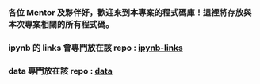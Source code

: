### 各位 Mentor 及夥伴好，歡迎來到本專案的程式碼庫！這裡將存放與本次專案相關的所有程式碼。

### ipynb 的 links 會專門放在該 repo : [ipynb-links](https://github.com/Xinyi-Estate-NTU/ipynb-links)
### data 專門放在該 repo : [data](https://github.com/Xinyi-Estate-NTU/data)
